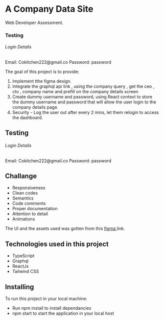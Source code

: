 # A Company Data Site 

Web Developer Assessment.
### Testing
<h6>Login Details</h6>
Email: Cokitchen222@gmail.co
Password: password

The goal of this project is to provide:
1. Implement tthe figma design.
2. Integrate the graphql api link , using the company query , get the ceo , cto , company name and prefill
on the company details screen
3. Create dummy username and password, using React context to store the dummy username and password that will allow the user login to the company details page.
4. Security - Log the user out after every 2 mins, let them relogin to access the dashboard.

## Testing
<h6>Login Details</h6>
Email: Cokitchen222@gmail.co
Password: password

## Challange
- Responsiveness
- Clean codes 
- Semantics 
- Code comments
- Proper documentation
- Attention to detail
- Animations


The UI and the assets used was gotten from this <a href="https://www.figma.com/file/jQQLjIOPDQsyDwIR1mcH9y/webtest?node-id=0%3A1&amp;t=Om4CYUYj4YJraLIA-1">figma </a> link.


## Technologies used in this project
- TypeScript
- Graphql
- ReactJs
- Tailwind CSS


## Installing
To run this project in your local machine:

- Run npm install to install dependancies
- npm start to start the application in your local host

